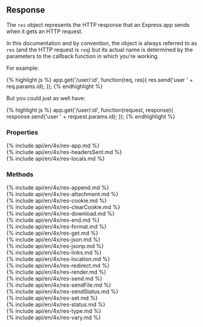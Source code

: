 <!---
 Copyright (c) 2016 StrongLoop, IBM, and Express Contributors
 License: MIT
-->

<h2>Response</h2>

The `res` object represents the HTTP response that an Express app sends when it gets an HTTP request.

In this documentation and by convention,
the object is always referred to as `res` (and the HTTP request is `req`) but its actual name is determined
by the parameters to the callback function in which you're working.

For example:

{% highlight js %}
app.get('/user/:id', function(req, res){
  res.send('user ' + req.params.id);
});
{% endhighlight %}

But you could just as well have:

{% highlight js %}
app.get('/user/:id', function(request, response){
  response.send('user ' + request.params.id);
});
{% endhighlight %}

<h3 id='res.properties'>Properties</h3>

<section markdown="1">
  {% include api/en/4x/res-app.md %}
</section>

<section markdown="1">
  {% include api/en/4x/res-headersSent.md %}
</section>

<section markdown="1">
  {% include api/en/4x/res-locals.md %}
</section>

<h3 id='res.methods'>Methods</h3>

<section markdown="1">
  {% include api/en/4x/res-append.md %}
</section>

<section markdown="1">
  {% include api/en/4x/res-attachment.md %}
</section>

<section markdown="1">
  {% include api/en/4x/res-cookie.md %}
</section>

<section markdown="1">
  {% include api/en/4x/res-clearCookie.md %}
</section>

<section markdown="1">
  {% include api/en/4x/res-download.md %}
</section>

<section markdown="1">
  {% include api/en/4x/res-end.md %}
</section>

<section markdown="1">
  {% include api/en/4x/res-format.md %}
</section>

<section markdown="1">
  {% include api/en/4x/res-get.md %}
</section>

<section markdown="1">
  {% include api/en/4x/res-json.md %}
</section>

<section markdown="1">
  {% include api/en/4x/res-jsonp.md %}
</section>

<section markdown="1">
  {% include api/en/4x/res-links.md %}
</section>

<section markdown="1">
  {% include api/en/4x/res-location.md %}
</section>

<section markdown="1">
  {% include api/en/4x/res-redirect.md %}
</section>

<section markdown="1">
  {% include api/en/4x/res-render.md %}
</section>

<section markdown="1">
  {% include api/en/4x/res-send.md %}
</section>

<section markdown="1">
  {% include api/en/4x/res-sendFile.md %}
</section>

<section markdown="1">
  {% include api/en/4x/res-sendStatus.md %}
</section>

<section markdown="1">
  {% include api/en/4x/res-set.md %}
</section>

<section markdown="1">
  {% include api/en/4x/res-status.md %}
</section>

<section markdown="1">
  {% include api/en/4x/res-type.md %}
</section>

<section markdown="1">
  {% include api/en/4x/res-vary.md %}
</section>

